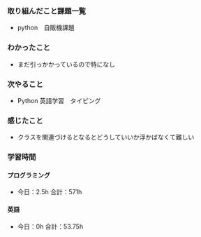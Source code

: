### 取り組んだこと課題一覧
- python　自販機課題
### わかったこと
- まだ引っかかっているので特になし
### 次やること
- Python  英語学習　タイピング
### 感じたこと
- クラスを関連づけるとなるとどうしていいか浮かばなくて難しい
### 学習時間
#### プログラミング
- 今日：2.5h 合計：571h
#### 英語
- 今日：0h 合計：53.75h